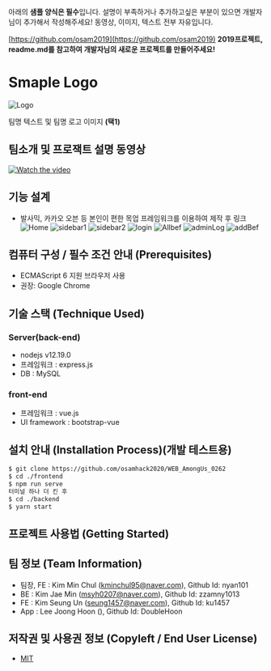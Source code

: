아래의 **샘플 양식은 필수**입니다.
설명이 부족하거나 추가하고싶은 부분이 있으면 개발자님이 추가해서 작성해주세요!
동영상, 이미지, 텍스트 전부 자유입니다.

[https://github.com/osam2019](https://github.com/osam2019)
**2019프로젝트, readme.md를 참고하여 개발자님의 새로운 프로젝트를 만들어주세요!**

# Smaple Logo
![Logo](https://logosbynick.com/wp-content/uploads/2018/03/final-logo-example.png)

팀명 텍스트 및 팀명 로고 이미지 **(택1)**

## 팀소개 및 프로잭트 설명 동영상
[![Watch the video](https://img.youtube.com/vi/LjX3eVQdIyk/0.jpg)](https://www.youtube.com/watch?time_continue=117&v=LjX3eVQdIyk)

## 기능 설계
 -  발사믹, 카카오 오븐 등 본인이 편한 목업 프레임워크를 이용하여 제작 후 링크 
![Home](https://user-images.githubusercontent.com/72017937/97103865-aae58f80-16f2-11eb-9d52-98424e06ece6.JPG)
![sidebar1](https://user-images.githubusercontent.com/72017937/97103867-acaf5300-16f2-11eb-9b22-34bf8b667881.JPG)
![sidebar2](https://user-images.githubusercontent.com/72017937/97103869-ade08000-16f2-11eb-90ad-fe010f827deb.JPG)
![login](https://user-images.githubusercontent.com/72017937/97103872-b1740700-16f2-11eb-9664-b526574d1048.JPG)
![Allbef](https://user-images.githubusercontent.com/72017937/97103876-b46ef780-16f2-11eb-8f14-4214f1de1e07.JPG)
![adminLog](https://user-images.githubusercontent.com/72017937/97103877-b769e800-16f2-11eb-8bdb-f5870b0495a0.JPG)
![addBef](https://user-images.githubusercontent.com/72017937/97103879-b89b1500-16f2-11eb-99ec-71841219a72e.JPG)

## 컴퓨터 구성 / 필수 조건 안내 (Prerequisites)
* ECMAScript 6 지원 브라우저 사용
* 권장: Google Chrome

## 기술 스택 (Technique Used) 
### Server(back-end)
 - nodejs v12.19.0
 - 프레임워크 : express.js
 - DB : MySQL 
 
### front-end
 - 프레임워크 : vue.js
 - UI framework : bootstrap-vue

## 설치 안내 (Installation Process)(개발 테스트용)
```bash
$ git clone https://github.com/osamhack2020/WEB_AmongUs_0262
$ cd ./frontend
$ npm run serve
터미널 하나 더 킨 후
$ cd ./backend
$ yarn start
```

## 프로젝트 사용법 (Getting Started)

 
## 팀 정보 (Team Information)
- 팀장, FE : Kim Min Chul (kminchul95@naver.com), Github Id: nyan101
- BE : Kim Jae Min (msyh0207@naver.com), Github Id: zzamny1013
- FE : Kim Seung Un (seung1457@naver.com), Github Id: ku1457
- App : Lee Joong Hoon (), Github Id: DoubleHoon

## 저작권 및 사용권 정보 (Copyleft / End User License)
 * [MIT](https://github.com/osamhack2020/WEB_AmongUs_0262/blob/master/license.md)
